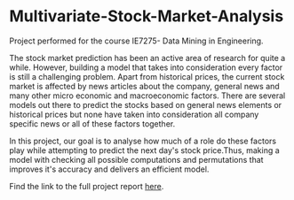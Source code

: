 # Multivariate-Stock-Market-Analysis
Project performed for the course IE7275- Data Mining in Engineering. 

The stock market prediction has been an active area of research for quite a while. However, building a model that takes into consideration every factor is still a challenging problem. Apart from historical prices, the current stock market is affected by news articles about the company, general news and many other micro economic and macroeconomic factors. There are several models out there to predict the stocks based on general news elements or historical prices but none have taken into consideration all company specific news or all of these factors together.

In this project, our goal is to analyse how much of a role do these factors play while attempting to predict the next day's stock price.Thus, making a model with checking all possible computations and permutations that improves it's accuracy and delivers an efficient model.


Find the link to the full project report [here](https://github.com/akmenon1996/Multivariate-Stock-Market-Analysis/blob/master/Multivariate_Analysis_of_Stock_Prices.pdf).
